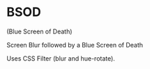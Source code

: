 # BSOD
(Blue Screen of Death)

Screen Blur followed by a Blue Screen of Death

Uses CSS Filter (blur and hue-rotate).

